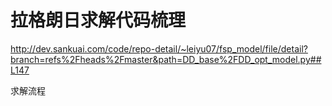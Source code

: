 # 拉格朗日求解代码梳理

http://dev.sankuai.com/code/repo-detail/~leiyu07/fsp_model/file/detail?branch=refs%2Fheads%2Fmaster&path=DD_base%2FDD_opt_model.py##L147

求解流程
